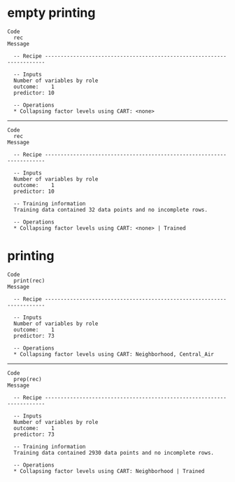 # empty printing

    Code
      rec
    Message
      
      -- Recipe ----------------------------------------------------------------------
      
      -- Inputs 
      Number of variables by role
      outcome:    1
      predictor: 10
      
      -- Operations 
      * Collapsing factor levels using CART: <none>

---

    Code
      rec
    Message
      
      -- Recipe ----------------------------------------------------------------------
      
      -- Inputs 
      Number of variables by role
      outcome:    1
      predictor: 10
      
      -- Training information 
      Training data contained 32 data points and no incomplete rows.
      
      -- Operations 
      * Collapsing factor levels using CART: <none> | Trained

# printing

    Code
      print(rec)
    Message
      
      -- Recipe ----------------------------------------------------------------------
      
      -- Inputs 
      Number of variables by role
      outcome:    1
      predictor: 73
      
      -- Operations 
      * Collapsing factor levels using CART: Neighborhood, Central_Air

---

    Code
      prep(rec)
    Message
      
      -- Recipe ----------------------------------------------------------------------
      
      -- Inputs 
      Number of variables by role
      outcome:    1
      predictor: 73
      
      -- Training information 
      Training data contained 2930 data points and no incomplete rows.
      
      -- Operations 
      * Collapsing factor levels using CART: Neighborhood | Trained

